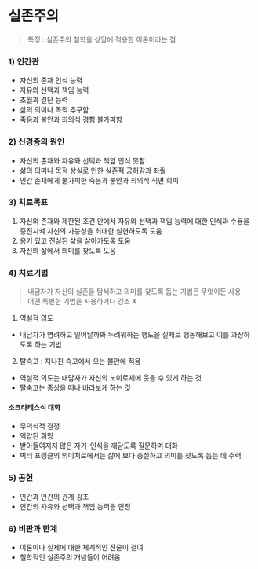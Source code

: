 # 실존주의
> 특징 : 실존주의 철학을 상담에 적용한 이론이라는 점

### 1) 인간관
- 자신의 존재 인식 능력
- 자유와 선택과 책임 능력
- 초월과 결단 능력
- 삶의 의미나 목적 추구함
- 죽음과 불안과 죄의식 경험 불가피함

### 2) 신경증의 원인
- 자신의 존재와 자유와 선택과 책임 인식 못함
- 삶의 의미나 목적 상실로 인한 실존적 공허감과 좌줠
- 인간 존재에게 불가피한 죽음과 불안과 죄의식 직면 회피

### 3) 치료목표
1. 자신의 존재와  제한된 조건 안에서 자유와 선택과 책임 능력에 대한 인식과 수용을 증진시켜 자신의 가능성을 최대한 실현하도록 도움
2. 용기 있고 진실된 삶을 살아가도록 도움
3. 자신의 삶에서 의미를 찾도록 도움

### 4) 치료기법
> 내담자가 자신의 실존을 탐색하고 의미를 찾도록 돕는 기법은 무엇이든 사용  
> 어떤 특별한 기법을 사용하거나 강조 X

1. 역설적 의도
  + 내담자가 염려하고 일어날까봐 두려워하는 행도을 실제로 행동해보고 이를 과장하도록 하는 기법
2. 탈숙고 : 지나친 숙고에서 오는 불안에 적용
  + 역설적 의도는 내담자가 자신의 노이로제에 웃을 수 있게 하는 것
  + 탈숙고는 증상을 떠나 바라보게 하는 것

#### 소크라테스식 대화
- 무의식적 결정
- 억압된 희망
- 받아들여지지 않은 자기-인식을 깨닫도록 질문하며 대화
- 빅터 프랭클의 의미치료에서는 삶에 보다 충실하고 의미를 찾도록 돕는 데 주력

### 5) 공헌
- 인간과 인간의 관계 강조
- 인간의 자유와 선택과 책임 능력을 인정

### 6) 비판과 한계
- 이론이나 실제에 대한 체계적인 진술이 결여
- 철학적인 실존주의 개념들이 어려움
